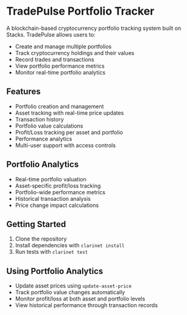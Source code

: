 # TradePulse Portfolio Tracker

A blockchain-based cryptocurrency portfolio tracking system built on Stacks. TradePulse allows users to:

- Create and manage multiple portfolios
- Track cryptocurrency holdings and their values
- Record trades and transactions
- View portfolio performance metrics
- Monitor real-time portfolio analytics

## Features
- Portfolio creation and management
- Asset tracking with real-time price updates
- Transaction history
- Portfolio value calculations
- Profit/Loss tracking per asset and portfolio
- Performance analytics
- Multi-user support with access controls

## Portfolio Analytics
- Real-time portfolio valuation
- Asset-specific profit/loss tracking
- Portfolio-wide performance metrics
- Historical transaction analysis
- Price change impact calculations

## Getting Started
1. Clone the repository
2. Install dependencies with `clarinet install`
3. Run tests with `clarinet test`

## Using Portfolio Analytics
- Update asset prices using `update-asset-price`
- Track portfolio value changes automatically
- Monitor profit/loss at both asset and portfolio levels
- View historical performance through transaction records
